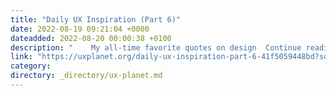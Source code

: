 ```yaml
---
title: "Daily UX Inspiration (Part 6)"
date: 2022-08-19 09:21:04 +0000
dateadded: 2022-08-20 00:00:38 +0100
description: "    My all-time favorite quotes on design  Continue reading on UX Planet »  "
link: "https://uxplanet.org/daily-ux-inspiration-part-6-41f5059448bd?source=rss----819cc2aaeee0---4"
category:
directory: _directory/ux-planet.md
---
```

